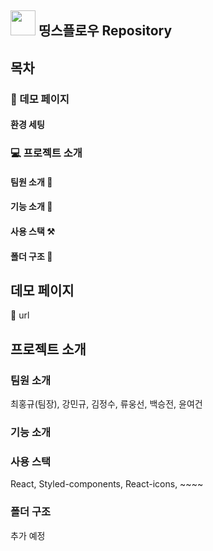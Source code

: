 ## <img src='https://cdn-icons-png.flaticon.com/512/25/25231.png' width='40'/> 띵스플로우 Repository

## 목차

### 🔗 데모 페이지

#### 환경 세팅

### 💻 프로젝트 소개

#### 팀원 소개 👥

#### 기능 소개 📣

#### 사용 스택 ⚒️

#### 폴더 구조 🌲

## 데모 페이지

🔗 url

## 프로젝트 소개

### 팀원 소개

최홍규(팀장), 강민규, 김정수, 류웅선, 백승전, 윤여건

### 기능 소개

### 사용 스택

React, Styled-components, React-icons, ~~~~

### 폴더 구조

추가 예정
